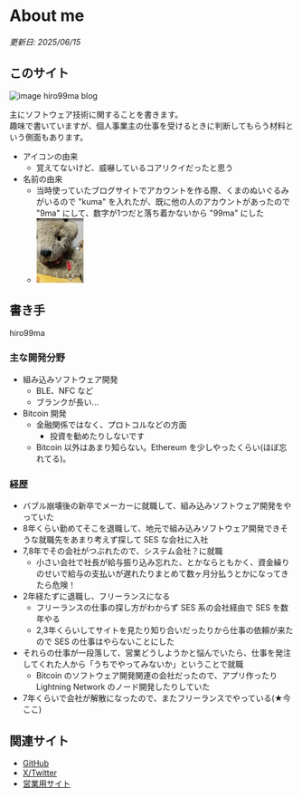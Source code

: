 # About me

_更新日: 2025/06/15_


## このサイト

![image](favicon.ico) hiro99ma blog

主にソフトウェア技術に関することを書きます。  
趣味で書いていますが、個人事業主の仕事を受けるときに判断してもらう材料という側面もあります。

* アイコンの由来
  * 覚えてないけど、威嚇しているコアリクイだったと思う
* 名前の由来
  * 当時使っていたブログサイトでアカウントを作る際、くまのぬいぐるみがいるので "kuma" を入れたが、既に他の人のアカウントがあったので "9ma" にして、数字が1つだと落ち着かないから "99ma" にした
  * ![image](assets/images/kuma.png)

## 書き手

hiro99ma

### 主な開発分野

* 組み込みソフトウェア開発
  * BLE、NFC など
  * ブランクが長い...
* Bitcoin 開発
  * 金融関係ではなく、プロトコルなどの方面
    * 投資を勧めたりしないです
  * Bitcoin 以外はあまり知らない。Ethereum を少しやったくらい(ほぼ忘れてる)。

###  経歴
    
* バブル崩壊後の新卒でメーカーに就職して、組み込みソフトウェア開発をやっていた
* 8年くらい勤めてそこを退職して、地元で組み込みソフトウェア開発できそうな就職先をあまり考えず探して SES な会社に入社
* 7,8年でその会社がつぶれたので、システム会社？に就職
  * 小さい会社で社長が給与振り込み忘れた、とかならともかく、資金繰りのせいで給与の支払いが遅れたりまとめて数ヶ月分払うとかになってきたら危険！
* 2年経たずに退職し、フリーランスになる
  * フリーランスの仕事の探し方がわからず SES 系の会社経由で SES を数年やる
  * 2,3年くらいしてサイトを見たり知り合いだったりから仕事の依頼が来たので SES の仕事はやらないことにした
* それらの仕事が一段落して、営業どうしようかと悩んでいたら、仕事を発注してくれた人から「うちでやってみないか」ということで就職
  * Bitcoin のソフトウェア開発関連の会社だったので、アプリ作ったり Lightning Network のノード開発したりしていた
* 7年くらいで会社が解散になったので、またフリーランスでやっている(★今ここ)

## 関連サイト

* [GitHub](https://github.com/hirokuma)
* [X/Twitter](https://x.com/hiro99ma)
* [営業用サイト](https://hirokuma.work/)
